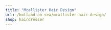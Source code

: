 ```yaml
---
title: "Mcallister Hair Design"
url: /holland-on-sea/mcallister-hair-design/
shop: hairdresser
---
```

